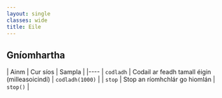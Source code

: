 ```yaml
---
layout: single
classes: wide
title: Eile
---
```


## Gníomhartha

| Ainm | Cur síos | Sampla |
|----
| `codladh` | Codail ar feadh tamall éigin (milleasoicindí)  | `codladh(1000)` |
| `stop` | Stop an ríomhchlár go hiomlán | `stop()` |
